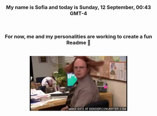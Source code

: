 


<div align="center">
<h3 >My name is Sofia and today is Sunday, 12 September, 00:43 GMT-4</h3><br>
<h3 >For now, me and my personalities are working to create a fun Readme 👋
</h3><br>
<img src='img/dwight.gif' alt='working...'/>
</div>
